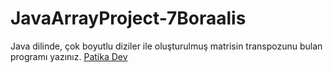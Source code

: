# JavaArrayProject-7Boraalis
Java dilinde, çok boyutlu diziler ile oluşturulmuş matrisin transpozunu bulan programı yazınız.
[Patika Dev](https://app.patika.dev)
